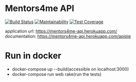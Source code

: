 # Mentors4me API
[![Build Status](https://travis-ci.org/gimmyxd/mentors4me-api.svg?branch=master)](https://travis-ci.org/gimmyxd/mentors4me-api) [![Maintainability](https://api.codeclimate.com/v1/badges/d1e3fa5ff55dc7ff3098/maintainability)](https://codeclimate.com/github/gimmyxd/mentors4me-api/maintainability) [![Test Coverage](https://api.codeclimate.com/v1/badges/d1e3fa5ff55dc7ff3098/test_coverage)](https://codeclimate.com/github/gimmyxd/mentors4me-api/test_coverage)

application url: https://mentors4me-api.herokuapp.com/ <br>
documentation: https://mentors4me-api.herokuapp.com/apipie


# Run in docker
- docker-compose up --build(accessible on localhost:3000)
- docker-compose run web rake(run the tests)
